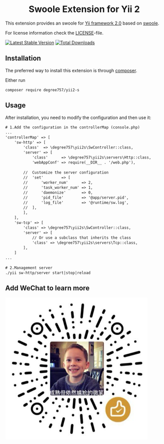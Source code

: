 <p align="center">
    <h1 align="center">Swoole Extension for Yii 2</h1>
</p>

This extension provides an swoole for [Yii framework 2.0](http://www.yiiframework.com) based on [swoole](https://www.swoole.com/).

For license information check the [LICENSE](LICENSE.md)-file.

[![Latest Stable Version](https://poser.pugx.org/degree757/yii2-s/v/stable.png)](https://packagist.org/packages/degree757/yii2-s)
[![Total Downloads](https://poser.pugx.org/degree757/yii2-s/downloads.png)](https://packagist.org/packages/degree757/yii2-s)


Installation
------------

The preferred way to install this extension is through [composer](http://getcomposer.org/download/).

Either run

    composer require degree757/yii2-s

Usage
-----

After installation, you need to modify the configuration and then use it:

```
# 1.Add the configuration in the controllerMap (console.php)
...
'controllerMap' => [
    'sw-http' => [
        'class'  => \degree757\yii2s\SwController::class,
        'server' => [
            'class'      => \degree757\yii2s\servers\Http::class,
            'webAppConf' => require(__DIR__ . '/web.php'),
            
        //  Customize the server configuration
        //  'set'        => [
        //      'worker_num'      => 2,
        //      'task_worker_num' => 1,
        //      'daemonize'       => 0,
        //      'pid_file'        => '@app/server.pid',
        //      'log_file'        => '@runtime/sw.log',
        //  ],
        ],
    ],
    'sw-tcp' => [
        'class' => \degree757\yii2s\SwController::class,
        'server' => [
            // Or use a subclass that inherits the class
            'class' => \degree757\yii2s\servers\Tcp::class,
        ],
    ]
...        

# 2.Management server
./yii sw-http/server start|stop|reload
```


Add WeChat to learn more
----------

![Usage example of Yii2 shell](pb.jpeg)
